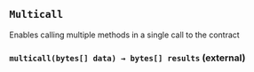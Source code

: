 ## `Multicall`

Enables calling multiple methods in a single call to the contract




### `multicall(bytes[] data) → bytes[] results` (external)








